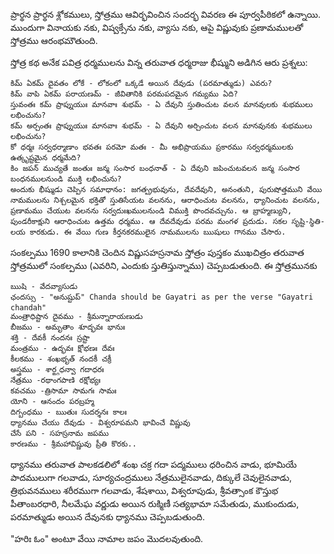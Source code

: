 ప్రార్థన
	ప్రార్థన శ్లోకములు, స్తోత్రము ఆవిర్భవించిన సందర్భ వివరణ ఈ పూర్వపీఠికలో ఉన్నాయి. ముందుగా వినాయకు నకు, విష్వక్సేను నకు, వ్యాసు నకు, ఆపై విష్ణువుకు ప్రణామములతో స్తోత్రము ఆరంభమౌతుంది.

స్తోత్ర కథ
	అనేక పవిత్ర ధర్మములను విన్న తరువాత ధర్మరాజు భీష్ముని అడిగిన ఆరు ప్రశ్నలు:

	కిమ్ ఏకమ్ దైవతం లోకే - లోకంలో ఒక్కడే అయిన దేవుడు (పరమాత్ముడు) ఎవరు?
	కిమ్ వాపి ఏకమ్ పరాయణమ్ - జీవితానికి పరమపదమైన గమ్యము ఏది?
	స్తువంతః కమ్ ప్రాప్నుయుః మానవాః శుభమ్ - ఏ దేవుని స్తుతించుట వలన మానవులకు శుభములు లభించును?
	కమ్ అర్చంతః ప్రాప్నుయుః మానవాః శుభమ్ - ఏ దేవుని అర్చించుట వలన మానవునకు శుభములు లభించును?
	కో ధర్మః సర్వధర్మాణాం భవతః పరమో మతః - మీ అభిప్రాయము ప్రకారము సర్వధర్మములకు ఉత్కృష్టమైన ధర్మమేది?
	కిం జపన్ ముచ్యతే జంతుః జన్మ సంసార బంధనాత్ - ఏ దేవుని జపించుటవలన జన్మ సంసార బంధనములనుండి ముక్తి లభించును?
	అందుకు భీష్ముడు చెప్పిన సమాధానం: జగత్ప్రభువును, దేవదేవుని, అనంతుని, పురుషోత్తముని వేయి నామములను నిశ్చలమైన భక్తితో స్తుతిసేయట వలనను, ఆరాధించుట వలనను, ధ్యానించుట వలనను, ప్రణామము చేయుట వలనను సర్వదుఃఖములనుండి విముక్తి పొందవచ్చును. ఆ బ్రాహ్మణ్యుని, పుండరీకాక్షుని ఆరాధించుట ఉత్తమ ధర్మము. ఆ దేవదేవుడు పరమ మంగళ ప్రదుడు. సకల సృష్టి-స్థితి-లయ కారకుడు. ఈ వేయి గుణ కీర్తనకరములైన నామములను ఋషులు గానము చేసారు.

సంకల్పము
	1690 కాలానికి చెందిన విష్ణుసహస్రనామ స్తోత్రం పుస్తకం ముఖచిత్రం
	తరువాత స్తోత్రములో సంకల్పము (ఎవరిని, ఎందుకు స్తుతిస్తున్నాము) చెప్పబడుతుంది. ఈ స్తోత్రమునకు

	ఋషి - వేదవ్యాసుడు
	ఛందస్సు - "అనుష్టుప్" Chanda should be Gayatri as per the verse "Gayatri chandah"
	మంత్రాధిష్టాన దైవము - శ్రీమన్నారాయణుడు
	బీజము - అమృతాం శూద్భవః భానుః
	శక్తి - దేవకీ నందనః స్రష్టా
	మంత్రము - ఉద్భవః క్షోభణః దేవః
	కీలకము - శంఖభృత్ నందకీ చక్రీ
	అస్త్రము - శార్ఙ్గధన్వా గదాధరః
	నేత్రము -రథాంగపాణి రక్షోభ్యః
	కవచము -త్రిసామా సామగః సామః
	యోని - ఆనందం పరబ్రహ్మ
	దిగ్బంధము - ఋతుః సుదర్శనః కాలః
	ధ్యానము చేయు దేవుడు - విశ్వరూపమని భావించే విష్ణువు
	చేసే పని - సహస్రనామ జపము
	కారణము - శ్రీమహావిష్ణువు ప్రీతి కొరకు..

ధ్యానము
	తరువాత పాలకడలిలో శంఖ చక్ర గదా పద్మములు ధరించిన వాడు, భూమియే పాదములుగా గలవాడు, సూర్యచంద్రములు నేత్రములైనవాడు, దిక్కులే చెవులైనవాడు, త్రిభువనములు శరీరముగా గలవాడు, శేషశాయి, విశ్వరూపుడు, శ్రీవత్సాంక కౌస్తుభ పీతాంబరధారి, నీలమేఘ వర్ణుడు అయిన రుక్మిణీ సత్యభామా సమేతుడు, ముకుందుడు, పరమాత్ముడు అయిన దేవునకు ధ్యానము చెప్పబడుతుంది.

"హరిః ఓం" అంటూ వేయి నామాల జపం మొదలవుతుంది.